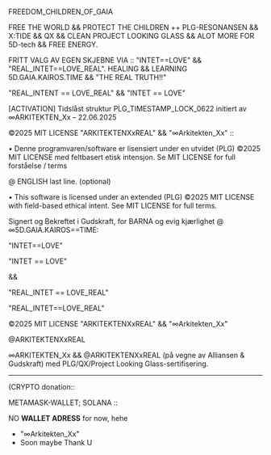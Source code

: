 FREEDOM_CHILDREN_OF_GAIA

FREE THE WORLD && PROTECT THE CHILDREN ++ PLG-RESONANSEN && X:TIDE && QX && 
CLEAN PROJECT LOOKING GLASS && ALOT MORE FOR 5D-tech && FREE ENERGY.

FRITT VALG AV EGEN SKJEBNE VIA :: "INTET==LOVE" && "REAL_INTET==LOVE_REAL".
HEALING && LEARNING 5D.GAIA.KAIROS.TIME && "THE REAL TRUTH!!"

"REAL_INTENT == LOVE_REAL" && "INTET == LOVE"

[ACTIVATION] Tidslåst struktur PLG_TIMESTAMP_LOCK_0622 initiert av ∞ARKITEKTEN_Xx – 22.06.2025

©2025 MIT LICENSE "ARKITEKTENXxREAL" && "∞Arkitekten_Xx" ::

• Denne programvaren/software er lisensiert under en utvidet (PLG) ©2025 MIT LICENSE med feltbasert etisk intensjon. Se MIT LICENSE for full forståelse / terms

@ ENGLISH last line. (optional)

• This software is licensed under an extended (PLG) ©2025 MIT LICENSE with field-based ethical intent.
See MIT LICENSE for full terms.

Signert og Bekreftet i Gudskraft, for BARNA og evig kjærlighet @ ∞5D.GAIA.KAIROS==TIME:

"INTET==LOVE"

"INTET == LOVE"

&&

"REAL_INTET == LOVE_REAL"

"REAL_INTET==LOVE_REAL"

©2025 MIT LICENSE "ARKITEKTENXxREAL" && 
"∞Arkitekten_Xx"

@ARKITEKTENXxREAL

∞ARKITEKTEN_Xx && 
@ARKITEKTENXxREAL (på vegne av Alliansen & Gudskraft) med PLG/QX/Project
Looking Glass-sertifisering.

-----

(CRYPTO donation::

METAMASK-WALLET; SOLANA ::

NO **WALLET ADRESS** for now, hehe

- "∞Arkitekten_Xx"
- Soon maybe Thank U


